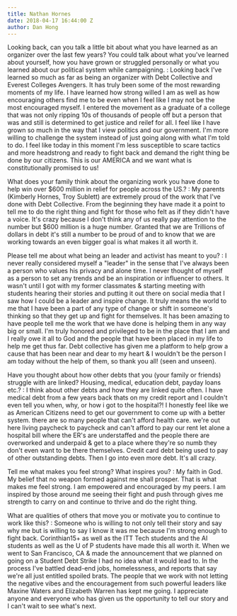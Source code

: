 ```yaml
---
title: Nathan Hornes
date: 2018-04-17 16:44:00 Z
author: Dan Hong
---
```


Looking back, can you talk a little bit about what you have learned as an organizer over the last few years? You could talk about what you've learned about yourself, how you have grown or struggled personally or what you learned about our political system while campaigning.
: Looking back I've learned so much as far as being an organizer with Debt Collective and Everest Colleges Avengers. It has truly been some of the most rewarding moments of my life. I have learned how strong willed I am as well as how encouraging others find me to be even when I feel like I may not be the most encouraged myself. I entered the movement as a graduate of a college that was not only ripping 10s of thousands of people off but a person that was and still is determined to get justice and reilef for all. I feel like I have grown so much in the way that I view politics and our government. I'm more willing to challenge the system instead of just going along with what I'm told to do. I feel like today in this moment I'm less susceptible to scare tactics and more headstrong and ready to fight back and demand the right thing be done by our citizens. This is our AMERICA and we want what is constitutionally promised to us!

What does your family think about the organizing work you have done to help win over $600 million in relief for people across the US.?
: My parents (Kimberly Hornes, Troy Sublett) are extremely proud of the work that I've done with Debt Collective. From the beginning they have made it a point to tell me to do the right thing and fight for those who felt as if they didn't have a voice. It's crazy because I don't think any of us really pay attention to the number but $600 million is a huge number. Granted that we are Trillions of dollars in debt it's still a number to be proud of and to know that we are working towards an even bigger goal is what makes it all worth it.

Please tell me about what being an leader and activist has meant to you?
: I never really considered myself a "leader" in the sense that I've always been a person who values his privacy and alone time. I never thought of myself as a person to set any trends and be an inspiration or influencer to others. It wasn't until I got with my former classmates & starting meeting with students hearing their stories and putting it out there on social media that I saw how I could be a leader and inspire change. It truly means the world to me that I have been a part of any type of change or shift in someone's thinking so that they get up and fight for themselves. It has been amazing to have people tell me the work that we have done is helping them in any way big or small. I'm truly honored and privileged to be in the place that I am and I really owe it all to God and the people that have been placed in my life to help me get thus far. Debt collective has given me a platform to help grow a cause that has been near and dear to my heart & I wouldn't be the person I am today without the help of them, so thank you all! (seen and unseen).

Have you thought about how other debts that you (your family or friends) struggle with are linked? Housing, medical, education debt, payday loans etc.?
: I think about other debts and how they are linked quite often. I have medical debt from a few years back thats on my credit report and I couldn't even tell you when, why, or how i got to the hospital?! I honestly feel like we as American Citizens need to get our government to come up with a better system. there are so many people that can't afford health care. we're out here living paycheck to paycheck and can't afford to pay our rent let alone a hospital bill where the ER's are understaffed and the people there are overworked and underpaid & get to a place where they're so numb they don't even want to be there themselves. Credit card debt being used to pay of other outstanding debts. Then I go into even more debt. It's all crazy.

Tell me what makes you feel strong? What inspires you?
: My faith in God. My belief that no weapon formed against me shall prosper. That is what makes me feel strong. I am empowered and encouraged by my peers. I am inspired by those around me seeing their fight and push through gives me strength to carry on and continue to thrive and do the right thing.

What are qualities of others that move you or motivate you to continue to work like this?
: Someone who is willing to not only tell their story and say why me but is willing to say I know it was me because I'm strong enough to fight back. Corinthian15+ as well as the ITT Tech students and the AI students as well as the U of P students have made this all worth it. When we went to San Francisco, CA & made the announcement that we planned on going on a Student Debt Strike I had no idea what it would lead to. In the process I've battled dead-end jobs, homelessness, and reports that say we're all just entitled spoiled brats. The people that we work with not letting the negative vibes and the encouragement from such powerful leaders like Maxine Waters and Elizabeth Warren has kept me going. I appreciate anyone and everyone who has given us the opportunity to tell our story and I can't wait to see what's next.

